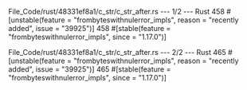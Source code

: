 File_Code/rust/48331ef8a1/c_str/c_str_after.rs --- 1/2 --- Rust
458 #[unstable(feature = "frombyteswithnulerror_impls", reason = "recently added", issue = "39925")]                                                         458 #[stable(feature = "frombyteswithnulerror_impls", since = "1.17.0")]

File_Code/rust/48331ef8a1/c_str/c_str_after.rs --- 2/2 --- Rust
465 #[unstable(feature = "frombyteswithnulerror_impls", reason = "recently added", issue = "39925")]                                                         465 #[stable(feature = "frombyteswithnulerror_impls", since = "1.17.0")]

